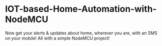 # IOT-based-Home-Automation-with-NodeMCU
Now get your alerts &amp; updates about home, wherever you are, with an SMS on your mobile! All with a simple NodeMCU project!
